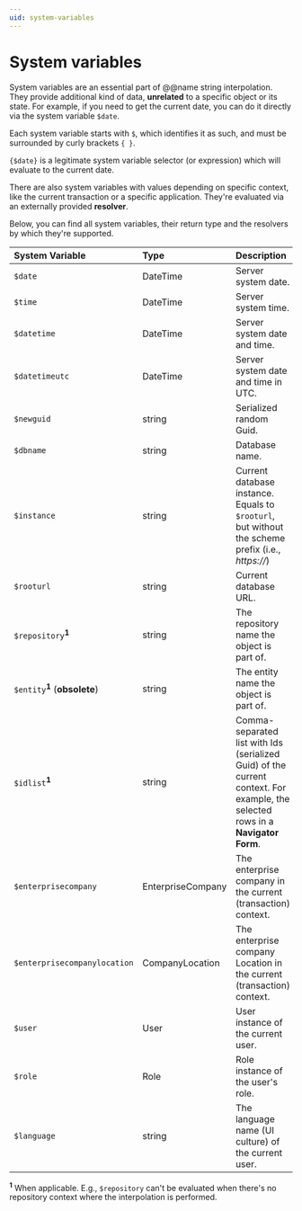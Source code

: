 ```yaml
---
uid: system-variables
---
```


# System variables

System variables are an essential part of @@name string interpolation. They provide additional kind of data, **unrelated** to a specific object or its state. For example, if you need to get the current date, you can do it directly via the system variable `$date`.

Each system variable starts with `$`, which identifies it as such, and must be surrounded by curly brackets `{ }`. 

`{$date}` is a legitimate system variable selector (or expression) which will evaluate to the current date.

There are also system variables with values depending on specific context, like the current transaction or a specific application. They're evaluated via an externally provided **resolver**. 

Below, you can find all system variables, their return type and the resolvers by which they're supported.

| System Variable              | Type                | Description                                                                                                                     |
| :----------------------------| :-------------------| :-------------------------------------------------------------------------------------------------------------------------------|
| `$date`                      | DateTime            | Server system date.                                                                                                             |
| `$time`                      | DateTime            | Server system time.                                                                                                             |
| `$datetime`                  | DateTime            | Server system date and time.                                                                                                    |
| `$datetimeutc`               | DateTime            | Server system date and time in UTC.                                                                                             |
| `$newguid`                   | string              | Serialized random Guid.                                                                                                         |
| `$dbname`                    | string              | Database name.                                                                                                                  |
| `$instance`                  | string              | Current database instance. Equals to `$rooturl`, but without the scheme prefix (i.e., *https://*)                               |
| `$rooturl`                   | string              | Current database URL.                                                                                                           |
| `$repository`<sup>**1**</sup>   | string              | The repository name the object is part of.                                                                                      |
| `$entity`<sup>**1**</sup> (**obsolete**)     | string              | The entity name the object is part of.                                                                                          |
| `$idlist`<sup>**1**</sup>                    | string              | Comma-separated list with Ids (serialized Guid) of the current context. For example, the selected rows in a **Navigator Form**. |
| `$enterprisecompany`         | EnterpriseCompany   | The enterprise company in the current (transaction) context.                                                                    |
| `$enterprisecompanylocation` | CompanyLocation     | The enterprise company Location in the current (transaction) context.                                                           |
| `$user`                      | User                | User instance of the current user.                                                                                              |
| `$role`                      | Role                | Role instance of the user's role.                                                                                               |
| `$language`                  | string              | The language name (UI culture) of the current user.                                                                             |

<sup>**1**</sup> When applicable. E.g., `$repository` can't be evaluated when there's no repository context where the interpolation is performed.
